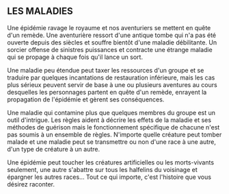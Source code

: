 ## LES MALADIES


Une épidémie ravage le royaume et nos aventuriers se
mettent en quête d'un remède. Une aventurière ressort d'une
antique tombe qui n'a pas été ouverte depuis des siècles et
souffre bientôt d'une maladie débilitante. Un sorcier offense
de sinistres puissances et contracte une étrange maladie qui
se propage à chaque fois qu'il lance un sort.

Une maladie peu étendue peut taxer les ressources d'un
groupe et se traduire par quelques incantations de restauration
inférieure, mais les cas plus sérieux peuvent servir de
base à une ou plusieurs aventures au cours desquelles les
personnages partent en quête d'un remède, enrayent la
propagation de l'épidémie et gèrent ses conséquences.

Une maladie qui contamine plus que quelques membres
du groupe est un outil d'intrigue. Les règles aident à décrire
les effets de la maladie et ses méthodes de guérison mais
le fonctionnement spécifique de chacune n'est pas soumis
à un ensemble de règles. N'importe quelle créature peut
tomber malade et une maladie peut se transmettre ou non
d'une race à une autre, d'un type de créature à un autre.

Une épidémie peut toucher les créatures artificielles ou les
morts-vivants seulement, une autre s'abattre sur tous les
halfelins du voisinage et épargner les autres races... Tout ce
qui importe, c'est l'histoire que vous désirez raconter.
